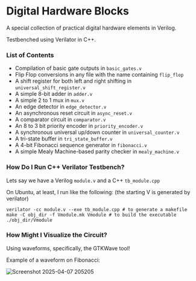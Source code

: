 # Digital Hardware Blocks

A special collection of practical digital hardware elements in Verilog.

Testbenched using Verilator in C++.

### List of Contents

- Compilation of basic gate outputs in `basic_gates.v`
- Flip Flop conversions in any file with the name containing `flip_flop`
- A shift register for both left and right shifting in `universal_shift_register.v`
- A simple 8-bit adder in `adder.v`
- A simple 2 to 1 mux in `mux.v`
- An edge detector in `edge_detector.v`
- An asynchronous reset circuit in `async_reset.v`
- A comparator circuit in `comparator.v`
- An 8 to 3 bit priority encoder in `priority_encoder.v`
- A synchronous universal up/down counter in `universal_counter.v`
- A tri-state buffer in `tri_state_buffer.v`
- A 4-bit Fibonacci sequence generator in `fibonacci.v`
- A simple Mealy Machine-based parity checker in `mealy_machine.v`

### How Do I Run C++ Verilator Testbench?

Lets say we have a Verilog `module.v` and a C++ `tb_module.cpp`

On Ubuntu, at least, I run like the following: (the starting V is generated by verilator)

```
verilator -cc module.v --exe tb_module.cpp # to generate a makefile
make -C obj_dir -f Vmodule.mk Vmodule # to build the executable
./obj_dir/Vmodule 
```

### How Might I Visualize the Circuit?

Using waveforms, specifically, the GTKWave tool!

Example of a waveform on Fibonacci:

![Screenshot 2025-04-07 205205](https://github.com/user-attachments/assets/316dbfe5-8f06-4236-b371-3cc7907a9e0a)
